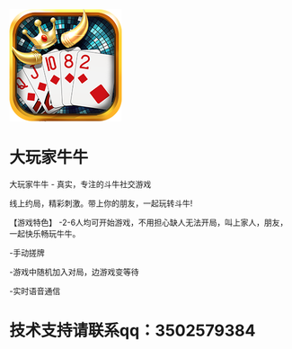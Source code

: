 ![图标](icon.png)
# 大玩家牛牛
大玩家牛牛 - 真实，专注的斗牛社交游戏

线上约局，精彩刺激。带上你的朋友，一起玩转斗牛!

【游戏特色】
 -2-6人均可开始游戏，不用担心缺人无法开局，叫上家人，朋友，一起快乐畅玩牛牛。
 
-手动搓牌

-游戏中随机加入对局，边游戏变等待

-实时语音通信


# 技术支持请联系qq：3502579384
